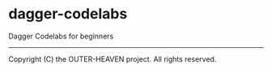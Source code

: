dagger-codelabs
=====

Dagger Codelabs for beginners

-----
Copyright (C) the OUTER-HEAVEN project. All rights reserved.